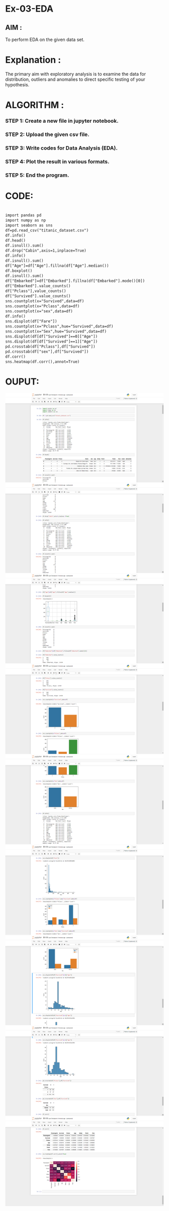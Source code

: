 # Ex-03-EDA

## AIM :
To perform EDA on the given data set. 

# Explanation :
The primary aim with exploratory analysis is to examine the data for distribution, outliers and 
anomalies to direct specific testing of your hypothesis.
 

# ALGORITHM :

### STEP 1: Create a new file in jupyter notebook.

### STEP 2: Upload the given csv file.

### STEP 3: Write codes for Data Analysis (EDA).

### STEP 4: Plot the result in various formats.

### STEP 5: End the program.


# CODE:
~~~

import pandas pd
import numpy as np
import seaborn as sns
df=pd.read_csv("titanic_dataset.csv")
df.info()
df.head()
df.isnull().sum()
df.drop("Cabin",axis=1,inplace=True)
df.info()
df.isnull().sum()
df["Age"]=df["Age"].fillna(df["Age"].median())
df.boxplot()
df.isnull().sum()
df["Embarked"]=df["Embarked"].fillna(df["Embarked"].mode()[0])
df["Embarked"].value_counts()
df["Pclass"],value_counts()
df["Survived"].value_counts()
sns.countplot(x="Survived",data=df)
sns.countplot(x="Pclass",data=df)
sns.countplot(x="sex",data=df)
df.info()
sns.displot(df["Fare"])
sns.countplot(x="Pclass",hue="Survived",data=df)
sns.countplot(x="Sex",hue="Survived",data=df)
sns.displot(df[df["Survived"]==0]["Age"])
sns.displot(df[df["Survived"]==1]["Age"])
pd.crosstab(df["Pclass"],df["Survived"])
pd.crosstab(df["sex"],df["Survived"])
df.corr()
sns.heatmap(df.corr(),annot=True)

~~~
# OUPUT:
![output](scr1.png)
![output](scr2.png)
![output](scr3.png)
![output](scr4.png)
![output](scr5.png)
![output](scr6.png)
![output](scr7.png)
![output](scr8.png)
![output](scr9.png)
